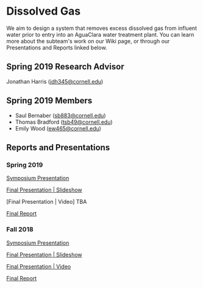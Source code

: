 # Dissolved Gas

We aim to design a system that removes excess dissolved gas from influent water prior to entry into an AguaClara water treatment plant. You can learn more about the subteam's work on our Wiki page, or through our Presentations and Reports linked below. 

## Spring 2019 Research Advisor
Jonathan Harris (jdh345@cornell.edu)

## Spring 2019 Members 
- Saul Bernaber (sb883@cornell.edu)
- Thomas Bradford (tsb49@cornell.edu)
- Emily Wood (ew465@cornell.edu)

## Reports and Presentations
### Spring 2019
[Symposium Presentation](https://docs.google.com/presentation/d/1HRn5l7VYAZrXTzVKj2HsHC7Mff4qupUU5NLItj-NNb0/edit#slide=id.g346a079b2f_0_0)

[Final Presentation | Slideshow](https://docs.google.com/presentation/d/1YtgmYafIfrr8qyIvDsrSdKtDwkKYxtXBnMFmMO2Hd6A/edit?usp=sharing)

[Final Presentation | Video] TBA

[Final Report](https://github.com/AguaClara/Dissolved-Gas/blob/master/Research%20Reports/Report_Spring2019_DissolvedGas.md)

### Fall 2018 
[Symposium Presentation](https://docs.google.com/presentation/d/1oqcSOdyO4JxgfkK_X3Jw-1Bu3BXFlAgRmeZfy4X1oRU/edit?usp=sharing)

[Final Presentation | Slideshow](https://docs.google.com/presentation/d/15AX9xSX_VZXdsxB2yab1bab3Xx3Wnr3A-YHmP6xZCP8/edit#slide=id.g4826752e6e_0_5) 

[Final Presentation | Video](https://www.youtube.com/watch?v=6RM38dYTEgE&index=11&list=PLhsGtpY8ipdZTn2HPI6C2uH44ADmc0Ra6&t=0s)

[Final Report](https://github.com/AguaClara/Dissolved-Gas/blob/master/Research%20Reports/Final_Report.md)
